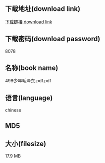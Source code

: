 ## 下载地址(download link)
[下载链接 download link](https://voluble-croquembouche-d321dc.netlify.app/?s=498%E5%B0%91%E5%B9%B4%E6%AF%9B%E6%B3%BD%E4%B8%9C.pdf)

## 下载密码(download password)
8078

## 名称(book name)
498少年毛泽东.pdf.pdf

## 语言(language)
chinese

## MD5


## 大小(filesize)
17.9 MB
